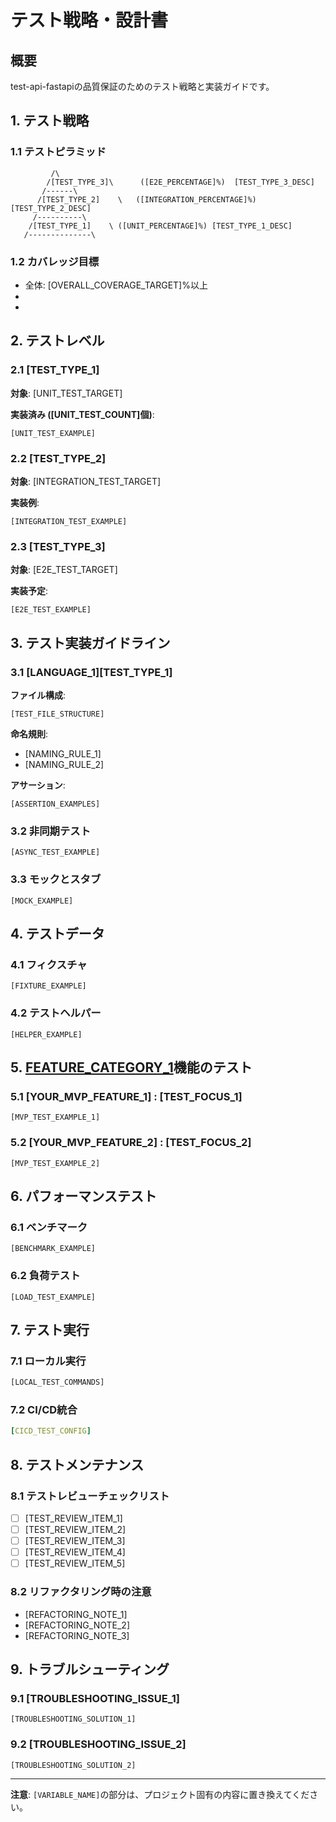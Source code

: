 # テスト戦略・設計書

## 概要

test-api-fastapiの品質保証のためのテスト戦略と実装ガイドです。

## 1. テスト戦略

### 1.1 テストピラミッド

```
         /\
        /[TEST_TYPE_3]\      ([E2E_PERCENTAGE]%)  [TEST_TYPE_3_DESC]
       /------\
      /[TEST_TYPE_2]    \   ([INTEGRATION_PERCENTAGE]%) [TEST_TYPE_2_DESC]
     /----------\
    /[TEST_TYPE_1]    \ ([UNIT_PERCENTAGE]%) [TEST_TYPE_1_DESC]
   /--------------\
```

### 1.2 カバレッジ目標

- 全体: [OVERALL_COVERAGE_TARGET]%以上
- [FEATURE_CATEGORY_1]: [COVERAGE_TARGET_1]%以上
- [FEATURE_CATEGORY_2]: [COVERAGE_TARGET_2]%以上

## 2. テストレベル

### 2.1 [TEST_TYPE_1]

**対象**: [UNIT_TEST_TARGET]

**実装済み ([UNIT_TEST_COUNT]個)**:
```[TEST_LANGUAGE_1]
[UNIT_TEST_EXAMPLE]
```

### 2.2 [TEST_TYPE_2]

**対象**: [INTEGRATION_TEST_TARGET]

**実装例**:
```[TEST_LANGUAGE_2]
[INTEGRATION_TEST_EXAMPLE]
```

### 2.3 [TEST_TYPE_3]

**対象**: [E2E_TEST_TARGET]

**実装予定**:
```[TEST_LANGUAGE_3]
[E2E_TEST_EXAMPLE]
```

## 3. テスト実装ガイドライン

### 3.1 [LANGUAGE_1][TEST_TYPE_1]

**ファイル構成**:
```
[TEST_FILE_STRUCTURE]
```

**命名規則**:
- [NAMING_RULE_1]
- [NAMING_RULE_2]

**アサーション**:
```[LANGUAGE_1]
[ASSERTION_EXAMPLES]
```

### 3.2 非同期テスト

```[LANGUAGE_1]
[ASYNC_TEST_EXAMPLE]
```

### 3.3 モックとスタブ

```[LANGUAGE_1]
[MOCK_EXAMPLE]
```

## 4. テストデータ

### 4.1 フィクスチャ

```[LANGUAGE_1]
[FIXTURE_EXAMPLE]
```

### 4.2 テストヘルパー

```[LANGUAGE_1]
[HELPER_EXAMPLE]
```

## 5. [FEATURE_CATEGORY_1]機能のテスト

### 5.1 [YOUR_MVP_FEATURE_1] <!-- 例: ツール実行システム -->: [TEST_FOCUS_1]

```[LANGUAGE_1]
[MVP_TEST_EXAMPLE_1]
```

### 5.2 [YOUR_MVP_FEATURE_2] <!-- 例: リソース管理 -->: [TEST_FOCUS_2]

```[TEST_LANGUAGE_3]
[MVP_TEST_EXAMPLE_2]
```

## 6. パフォーマンステスト

### 6.1 ベンチマーク

```[LANGUAGE_1]
[BENCHMARK_EXAMPLE]
```

### 6.2 負荷テスト

```[LANGUAGE_1]
[LOAD_TEST_EXAMPLE]
```

## 7. テスト実行

### 7.1 ローカル実行

```bash
[LOCAL_TEST_COMMANDS]
```

### 7.2 CI/CD統合

```yaml
[CICD_TEST_CONFIG]
```

## 8. テストメンテナンス

### 8.1 テストレビューチェックリスト

- [ ] [TEST_REVIEW_ITEM_1]
- [ ] [TEST_REVIEW_ITEM_2]
- [ ] [TEST_REVIEW_ITEM_3]
- [ ] [TEST_REVIEW_ITEM_4]
- [ ] [TEST_REVIEW_ITEM_5]

### 8.2 リファクタリング時の注意

- [REFACTORING_NOTE_1]
- [REFACTORING_NOTE_2]
- [REFACTORING_NOTE_3]

## 9. トラブルシューティング

### 9.1 [TROUBLESHOOTING_ISSUE_1]

```[LANGUAGE_1]
[TROUBLESHOOTING_SOLUTION_1]
```

### 9.2 [TROUBLESHOOTING_ISSUE_2]

```[LANGUAGE_1]
[TROUBLESHOOTING_SOLUTION_2]
```

---

**注意**: `[VARIABLE_NAME]`の部分は、プロジェクト固有の内容に置き換えてください。